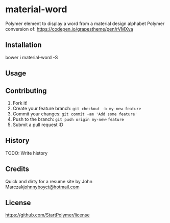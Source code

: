 # material-word
Polymer element to display a word from a material design alphabet
Polymer conversion of: https://codepen.io/grapestheme/pen/rVMXva

## Installation

bower i material-word -S


## Usage

<material-word word="Your Word"></material-word>

## Contributing

1. Fork it!
2. Create your feature branch: `git checkout -b my-new-feature`
3. Commit your changes: `git commit -am 'Add some feature'`
4. Push to the branch: `git push origin my-new-feature`
5. Submit a pull request :D

## History

TODO: Write history

## Credits

Quick and dirty for a resume site by John Marczak<johnnyboyct@hotmail.com>

## License

https://github.com/StartPolymer/license
